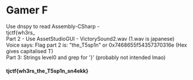 # Gamer F  

Use dnspy to read Assembly-CSharp -  
tjctf{wh3rs_  
Part 2 - Use AssetStudioGUI - VictorySound2.wav (1.wav is japanese)  
Voice says: Flag part 2 is: "the_T5sp1n" or 0x7468655f54357370316e (Hex gives capitalised T)  
Part 3: Strings level0 and grep for '}' (probably not intended lmao)  
#### tjctf{wh3rs_the_T5sp1n_sn4ekk}
